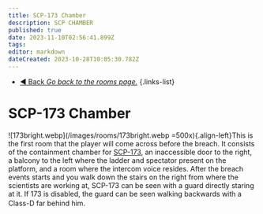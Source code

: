 ```yaml
---
title: SCP-173 Chamber
description: SCP CHAMBER
published: true
date: 2023-11-10T02:56:41.899Z
tags: 
editor: markdown
dateCreated: 2023-10-28T10:05:30.782Z
---
```


- [:arrow_backward: Back *Go back to the rooms page.*](/en/game/rooms)
{.links-list}
# SCP-173 Chamber
![173bright.webp](/images/rooms/173bright.webp =500x){.align-left}This is the first room that the player will come across before the breach. It consists of the containment chamber for [SCP-173](/en/game/scps/173), an inaccessible door to the right, a balcony to the left where the ladder and spectator present on the platform, and a room where the intercom voice resides. After the breach events starts and you walk down the stairs on the right from where the scientists are working at, SCP-173 can be seen with a guard directly staring at it. If 173 is disabled, the guard can be seen walking backwards with a Class-D far behind him.
ㅤ
ㅤ
ㅤ
ㅤ
ㅤ